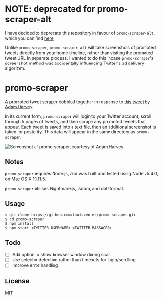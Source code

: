 # NOTE: deprecated for promo-scraper-alt

I have decided to deprecate this repository in favour of `promo-scraper-alt`, which you can find [here](https://github.com/louiscenter/promo-scraper).

Unlike `promo-scraper`, `promo-scraper-alt` will take screenshots of promoted tweets directly from your home timeline, rather than visiting the promoted tweet URL in separate process. I wanted to do this incase `promo-scraper`'s screenshot method was accidentally influencing Twitter's ad delivery algorithm.

# promo-scraper

A promoted tweet scraper cobbled together in response to [this tweet](https://twitter.com/adamhrv/status/757202073972801536) by [Adam Harvey](https://twitter.com/adamhrv).

In its current form, `promo-scraper` will login to your Twitter account, scroll through 5 pages of tweets, and then scrape any promoted tweets that appear. Each tweet is saved into a text file, then an additional screenshot is taken for posterity. This data will appear in the same directory as `promo-scraper`.

![Screenshot of promo-scraper, courtesy of Adam Harvey](https://pbs.twimg.com/media/CoOiQNnXEAAukbj.jpg)

## Notes
`promo-scraper` requires Node.js, and was built and tested using Node v5.4.0, on Mac OS X 10.11.5.

`promo-scraper` utilises Nightmare.js, jsdom, and dateformat.

## Usage

```
$ git clone https://github.com/louiscenter/promo-scraper.git
$ cd promo-scraper
$ npm install
$ npm start <TWITTER_USERNAME> <TWITTER_PASSWORD>
```

## Todo
- [ ] Add option to show browser window during scan
- [ ] Use selector detection rather than timeouts for login/scrolling
- [ ] Improve error handling

## License
[MIT](https://tldrlegal.com/license/mit-license)
